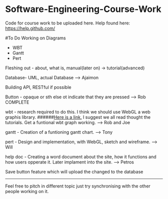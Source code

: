 # Software-Engineering-Course-Work
Code for course work to be uploaded here.
Help found here: https://help.github.com/

#To Do
Working on Diagrams
- WBT
- Gantt
- Pert

Fleshing out - about, what is, manual(later on) -> tutorial(advanced)

Database- UML, actual Database --> Ajaimon

Building API, RESTful if possible 

Button - opaque or sth else ot indicate that they are pressed --> Rob COMPLETE

wbt - research required to do this. I think we should use WebGL a web graphis library. ######[Here is a link.](https://developer.mozilla.org/en-US/docs/Web/API/WebGL_API)
I suggest we all read thought the tutorials. Get a funtional wbt graph working. --> Rob and Joe 

gantt - Creation of a funtioning gantt chart. --> Tony

pert - Design and implementation, with WebGL, sketch and wireframe. --> Will

help doc - Creating a word document about the site, how it functions and how users opperate it. Later implament into the site. --> Petros

Save button feature which will upload the changed to the database 
____________________________________________________________________________________________

Feel free to pitch in different topic just try synchronising with the other people working on it.


